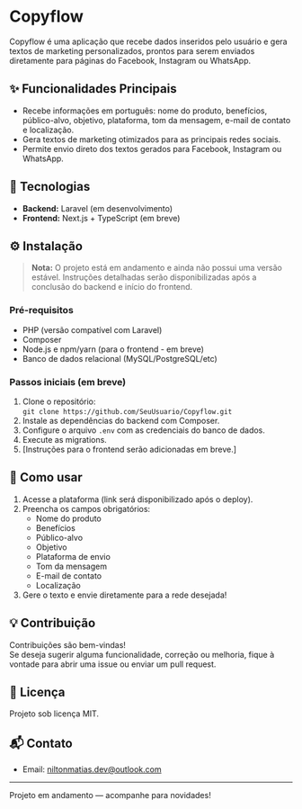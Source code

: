 # Copyflow

Copyflow é uma aplicação que recebe dados inseridos pelo usuário e gera textos de marketing personalizados, prontos para serem enviados diretamente para páginas do Facebook, Instagram ou WhatsApp.

## ✨ Funcionalidades Principais

- Recebe informações em português: nome do produto, benefícios, público-alvo, objetivo, plataforma, tom da mensagem, e-mail de contato e localização.
- Gera textos de marketing otimizados para as principais redes sociais.
- Permite envio direto dos textos gerados para Facebook, Instagram ou WhatsApp.

## 🚀 Tecnologias

- **Backend:** Laravel (em desenvolvimento)
- **Frontend:** Next.js + TypeScript (em breve)

## ⚙️ Instalação

> **Nota:** O projeto está em andamento e ainda não possui uma versão estável. Instruções detalhadas serão disponibilizadas após a conclusão do backend e início do frontend.

### Pré-requisitos

- PHP (versão compatível com Laravel)
- Composer
- Node.js e npm/yarn (para o frontend - em breve)
- Banco de dados relacional (MySQL/PostgreSQL/etc)

### Passos iniciais (em breve)

1. Clone o repositório:  
   `git clone https://github.com/SeuUsuario/Copyflow.git`
2. Instale as dependências do backend com Composer.
3. Configure o arquivo `.env` com as credenciais do banco de dados.
4. Execute as migrations.
5. [Instruções para o frontend serão adicionadas em breve.]

## 📝 Como usar

1. Acesse a plataforma (link será disponibilizado após o deploy).
2. Preencha os campos obrigatórios:
   - Nome do produto
   - Benefícios
   - Público-alvo
   - Objetivo
   - Plataforma de envio
   - Tom da mensagem
   - E-mail de contato
   - Localização
3. Gere o texto e envie diretamente para a rede desejada!

## 💡 Contribuição

Contribuições são bem-vindas!  
Se deseja sugerir alguma funcionalidade, correção ou melhoria, fique à vontade para abrir uma issue ou enviar um pull request.

## 📄 Licença

Projeto sob licença MIT.

## 📬 Contato

- Email: niltonmatias.dev@outlook.com

---

Projeto em andamento — acompanhe para novidades!
